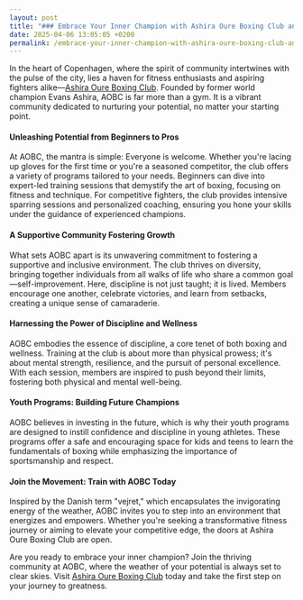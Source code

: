 ```yaml
---
layout: post
title: "### Embrace Your Inner Champion with Ashira Oure Boxing Club and the Energy of Vejret"
date: 2025-04-06 13:05:05 +0200
permalink: /embrace-your-inner-champion-with-ashira-oure-boxing-club-and-the-energy-of-vejret/
---
```



In the heart of Copenhagen, where the spirit of community intertwines with the pulse of the city, lies a haven for fitness enthusiasts and aspiring fighters alike—[Ashira Oure Boxing Club](https://www.ashiraoure.com/). Founded by former world champion Evans Ashira, AOBC is far more than a gym. It is a vibrant community dedicated to nurturing your potential, no matter your starting point.

#### Unleashing Potential from Beginners to Pros

At AOBC, the mantra is simple: Everyone is welcome. Whether you're lacing up gloves for the first time or you're a seasoned competitor, the club offers a variety of programs tailored to your needs. Beginners can dive into expert-led training sessions that demystify the art of boxing, focusing on fitness and technique. For competitive fighters, the club provides intensive sparring sessions and personalized coaching, ensuring you hone your skills under the guidance of experienced champions.

#### A Supportive Community Fostering Growth

What sets AOBC apart is its unwavering commitment to fostering a supportive and inclusive environment. The club thrives on diversity, bringing together individuals from all walks of life who share a common goal—self-improvement. Here, discipline is not just taught; it is lived. Members encourage one another, celebrate victories, and learn from setbacks, creating a unique sense of camaraderie.

#### Harnessing the Power of Discipline and Wellness

AOBC embodies the essence of discipline, a core tenet of both boxing and wellness. Training at the club is about more than physical prowess; it's about mental strength, resilience, and the pursuit of personal excellence. With each session, members are inspired to push beyond their limits, fostering both physical and mental well-being.

#### Youth Programs: Building Future Champions

AOBC believes in investing in the future, which is why their youth programs are designed to instill confidence and discipline in young athletes. These programs offer a safe and encouraging space for kids and teens to learn the fundamentals of boxing while emphasizing the importance of sportsmanship and respect.

#### Join the Movement: Train with AOBC Today

Inspired by the Danish term "vejret," which encapsulates the invigorating energy of the weather, AOBC invites you to step into an environment that energizes and empowers. Whether you're seeking a transformative fitness journey or aiming to elevate your competitive edge, the doors at Ashira Oure Boxing Club are open.

Are you ready to embrace your inner champion? Join the thriving community at AOBC, where the weather of your potential is always set to clear skies. Visit [Ashira Oure Boxing Club](https://www.ashiraoure.com/) today and take the first step on your journey to greatness.